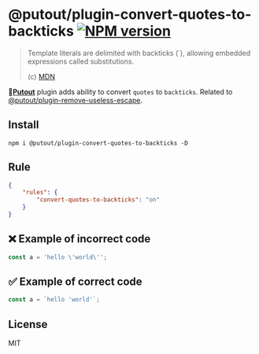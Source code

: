 # @putout/plugin-convert-quotes-to-backticks [![NPM version][NPMIMGURL]][NPMURL]

[NPMIMGURL]: https://img.shields.io/npm/v/@putout/plugin-convert-quotes-to-backticks.svg?style=flat&longCache=true
[NPMURL]: https://npmjs.org/package/@putout/plugin-convert-quotes-to-backticks "npm"

> Template literals are delimited with backticks (`), allowing embedded expressions called substitutions.
>
> (c) [MDN](https://developer.mozilla.org/en-US/docs/Web/JavaScript/Reference/Template_literals)

🐊[**Putout**](https://github.com/coderaiser/putout) plugin adds ability to convert `quotes` to `backticks`. Related to [@putout/plugin-remove-useless-escape](https://github.com/coderaiser/putout/tree/master/packages/plugin-remove-useless-escape#readme).

## Install

```
npm i @putout/plugin-convert-quotes-to-backticks -D
```

## Rule

```json
{
    "rules": {
        "convert-quotes-to-backticks": "on"
    }
}
```

## ❌ Example of incorrect code

```js
const a = 'hello \'world\'';
```

## ✅ Example of correct code

```js
const a = `hello 'world'`;
```

## License

MIT
